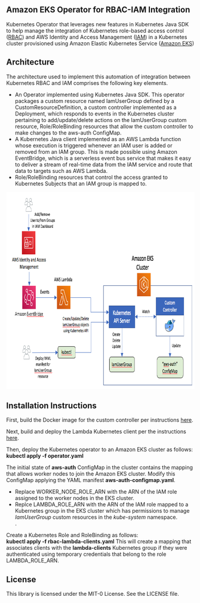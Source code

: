 ## Amazon EKS Operator for RBAC-IAM Integration

Kubernetes Operator that leverages new features in Kubernetes Java SDK to help manage the integration of Kubernetes role-based access control (<a href="https://kubernetes.io/docs/reference/access-authn-authz/rbac">RBAC</a>) and AWS Identity and Access Management (<a href="https://docs.aws.amazon.com/IAM/latest/UserGuide/introduction.html">IAM</a>) in a Kubernetes cluster provisioned using Amazon Elastic Kubernetes Service (<a href="https://docs.aws.amazon.com/eks/latest/userguide/what-is-eks.html">Amazon EKS</a>)

## Architecture
The architecture used to implement this automation of integration between Kubernetes RBAC and IAM comprises the following key elements.

<ul>
<li>An Operator implemented using Kubernetes Java SDK. This operator packages a custom resource named IamUserGroup defined by a CustomResourceDefinition, a custom controller implemented as a Deployment, which responds to events in the Kubernetes cluster pertaining to add/update/delete actions on the IamUserGroup custom resource, Role/RoleBinding resources that allow the custom controller to make changes to the aws-auth ConfigMap.</li>
<li>
A Kubernetes Java client implemented as an AWS Lambda function whose execution is triggered whenever an IAM user is added or removed from an IAM group. This is made possible using Amazon EventBridge, which is a serverless event bus service that makes it easy to deliver a stream of real-time data from the IAM service and route that data to targets such as AWS Lambda.</li>
<li>Role/RoleBinding resources that control the access granted to Kubernetes Subjects that an IAM group is mapped to.
</li>
</ul>

<img class="wp-image-1960 size-full" src="images/K8sOperator.png" alt="Kubernetes RBAC and IAM integration with a custom controller" width="854" height="527" />

## Installation Instructions

First, build the Docker image for the custom controller per instructions <a href="https://github.com/aws-samples/k8s-rbac-iam-java-operator/blob/master/java-operator">here</a>.

Next, build and deploy the Lambda Kubernetes client per the instructions <a href="https://github.com/aws-samples/k8s-rbac-iam-java-operator/tree/master/lambda-client">here</a>.

Then, deploy the Kubernetes operator to an Amazon EKS cluster as follows:<br/>
<b>kubectl apply -f operator.yaml</b>

The initial state of <b>aws-auth</b> ConfigMap in the cluster contains the mapping that allows worker nodes to join the Amazon EKS cluster. Modify this ConfigMap applying the YAML manifest <b>aws-auth-configmap.yaml</b>. 
<ul>
<li>Replace WORKER_NODE_ROLE_ARN with the ARN of the IAM role assigned to the worker nodes in the EKS cluster.</li>
<li> Replce LAMBDA_ROLE_ARN with the ARN of the IAM role mapped to a Kubernetes group in the EKS cluster which has permissions to manage <i>IamUserGroup</i> custom resources in the <i>kube-system</i> namespace.</li>.
</ul>

Create a Kubernetes Role and RoleBinding as follows:</br>
<b>kubectl apply -f rbac-lambda-clients.yaml</b>
This will create a mapping that associates clients with the <b>lambda-clients</b> Kubernetes group if they were authenticated using temporary credentials that belong to the role LAMBDA_ROLE_ARN.

## License

This library is licensed under the MIT-0 License. See the LICENSE file.

